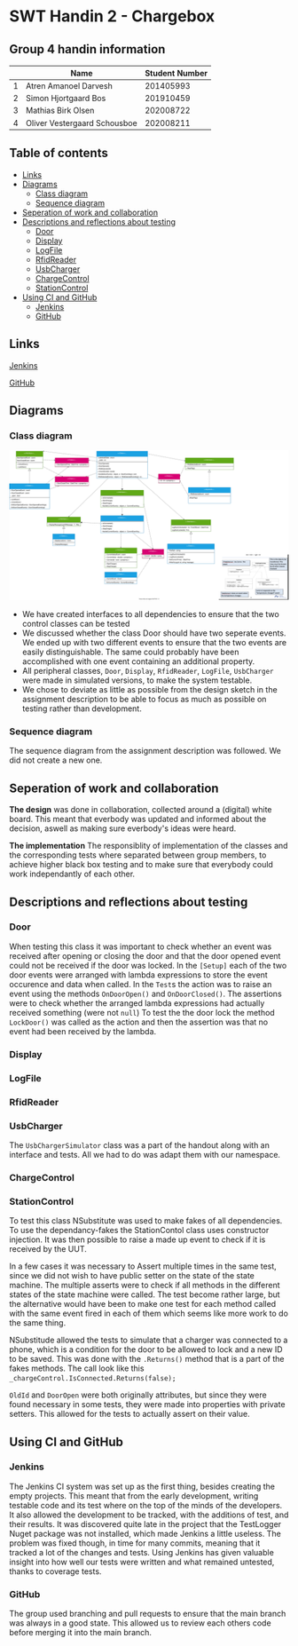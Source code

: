 <!-- 
Journalen skal være 5-15 sider lang. Den skal indeholde:
x1. Gruppenummer
x2. Gruppens medlemmer med studienumre
x3. URL for GitHub-repositoriet
x4. URL for Jenkins-jobbet
x5. Klasse-, sekvens- og andre nyttige diagrammer med forklaringer, som beskriver jeres testbare design, opbygningen af jeres løsning og dens opførsel
x6. Jeres design skal tage højde for den ikke eksisterende hardware og andre svært kontrollerbare afhængigheder og indkapsle dem, således at der kan testes gennem fakes
x7. En refleksion over jeres valgte design (hvorfor, fordele og ulemper, ikke en beskrivelse, den gav I ovenfor)
8. En beskrivelse og refleksion over hvordan I har valgt at teste
?9. En beskrivelse og refleksion over hvordan I fordelte arbejdet imellem jer (hvordan, hvorfor, fordele og ulemper)
?10. En refleksion over hvordan arbejdet gik med at bruge et fælles repository og et continuous integration system (observationer, fordele og ulemper))
-->

<!-- omit in toc -->
# SWT Handin 2 - Chargebox

<!-- omit in toc -->
## Group 4 handin information
|   | Name                         | Student Number |
|---|------------------------------|----------------|
| 1 | Atren Amanoel Darvesh        | 201405993      |
| 2 | Simon Hjortgaard Bos         | 201910459      |
| 3 | Mathias Birk Olsen           | 202008722      |
| 4 | Oliver Vestergaard Schousboe | 202008211      |

<div style="page-break-after: always;"></div>

<!-- omit in toc -->
## Table of contents
- [Links](#links)
- [Diagrams](#diagrams)
  - [Class diagram](#class-diagram)
  - [Sequence diagram](#sequence-diagram)
- [Seperation of work and collaboration](#seperation-of-work-and-collaboration)
- [Descriptions and reflections about testing](#descriptions-and-reflections-about-testing)
  - [Door](#door)
  - [Display](#display)
  - [LogFile](#logfile)
  - [RfidReader](#rfidreader)
  - [UsbCharger](#usbcharger)
  - [ChargeControl](#chargecontrol)
  - [StationControl](#stationcontrol)
- [Using CI and GitHub](#using-ci-and-github)
  - [Jenkins](#jenkins)
  - [GitHub](#github)

<div style="page-break-after: always;"></div>

## Links
[Jenkins](http://ci3.ase.au.dk:8080/job/team04E22ChargeBox/)

[GitHub](https://github.com/bedstitest/handin_02_changeBox)

## Diagrams
### Class diagram
![class diagram](figs/classDiagram.svg)

- We have created interfaces to all dependencies to ensure that the two control classes can be tested
- We discussed whether the class Door should have two seperate events. We ended up with two different events to ensure that the two events are easily distinguishable. The same could probably have been accomplished with one event containing an additional property.
- All peripheral classes, `Door`, `Display`, `RfidReader`, `LogFile`, `UsbCharger` were made in simulated versions, to make the system testable.
- We chose to deviate as little as possible from the design sketch in the assignment description to be able to focus as much as possible on testing rather than development.

### Sequence diagram
The sequence diagram from the assignment description was followed. We did not create a new one.

## Seperation of work and collaboration

**The design** was done in collaboration, collected around a (digital) white board. 
This meant that everbody was updated and informed about the decision, aswell as making sure everbody's ideas were heard. 

**The implementation** 
The responsiblity of implementation of the classes and the corresponding tests where separated between group members, to achieve higher black box testing and to make sure that everybody could work independantly of each other.

## Descriptions and reflections about testing
### Door
When testing this class it was important to check whether an event was received after opening or closing the door and that the door opened event could not be received if the door was locked.
In the `[Setup]` each of the two door events were arranged with lambda expressions to store the event occurence and data when called.
In the `Test`s the action was to raise an event using the methods `OnDoorOpen()` and `OnDoorClosed()`.
The assertions were to check whether the arranged lambda expressions had actually received something (were not `null`)
To test the the door lock the method `LockDoor()` was called as the action and then the assertion was that no event had been received by the lambda.

### Display


### LogFile


### RfidReader


### UsbCharger
The `UsbChargerSimulator` class was a part of the handout along with an interface and tests. All we had to do was adapt them with our namespace.

### ChargeControl


### StationControl
To test this class NSubstitute was used to make fakes of all dependencies. To use the dependancy-fakes the StationContol class uses constructor injection. It was then possible to raise a made up event to check if it is received by the UUT. 

In a few cases it was necessary to Assert multiple times in the same test, since we did not wish to have public setter on the state of the state machine. The multiple asserts were to check if all methods in the different states of the state machine were called. The test become rather large, but the alternative would have been to make one test for each method called with the same event fired in each of them which seems like more work to do the same thing.

NSubstitude allowed the tests to simulate that a charger was connected to a phone, which is a condition for the door to be allowed to lock and a new ID to be saved. This was done with the `.Returns()` method that is a part of the fakes methods. The call look like this `_chargeControl.IsConnected.Returns(false);`

`OldId` and `DoorOpen` were both originally attributes, but since they were found necessary in some tests, they were made into properties with private setters. This allowed for the tests to actually assert on their value.

## Using CI and GitHub 
### Jenkins 
The Jenkins CI system was set up as the first thing, besides creating the empty projects. 
This meant that from the early development, writing testable code and its test where on the top of the minds of the developers. 
It also allowed the development to be tracked, with the additions of test, and their results. 
It was discovered quite late in the project that the TestLogger Nuget package was not installed, which made Jenkins a little useless. The problem was fixed though, in time for many commits, meaning that it tracked a lot of the changes and tests.
Using Jenkins has given valuable insight into how well our tests were written and what remained untested, thanks to coverage tests.

### GitHub
The group used branching and pull requests to ensure that the main branch was always in a good state.
This allowed us to review each others code before merging it into the main branch.